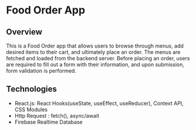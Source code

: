 # Food Order App

## Overview
This is a Food Order app that allows users to browse through menus, add desired items to their cart, and ultimately place an order. The menus are fetched and loaded from the backend server. Before placing an order, users are required to fill out a form with their information, and upon submission, form validation is performed.

## Technologies
- React.js: React Hooks(useState, useEffect, useReducer), Context API, CSS Modules
- Http Request : fetch(), async/await
- Firebase Realtime Database
